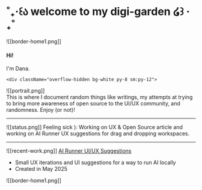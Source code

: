 # ˚₊‧꒰ა welcome to my digi-garden ໒꒱ ‧₊˚

![[border-home1.png]]
#### Hi!
I'm Dana.

    <div className="overflow-hidden bg-white py-8 sm:py-12">
  <div className="mx-auto max-w-7xl px-6 lg:px-8">
    <div className="mx-auto grid max-w-2xl grid-cols-1 gap-x-8 gap-y-16 sm:gap-y-20 lg:mx-0 lg:max-w-none lg:grid-cols-2">
      <div className="lg:ml-auto lg:pl-4 lg:pt-4">
        <div className="lg:max-w-lg">
           ![[portrait.png]]
        </div>
      </div>
      <div className="flex items-start justify-end lg:order-first">
        This is where I document random things like writings, my attempts at trying to bring more awareness of open source to the UI/UX community, and randomness. Enjoy (or not)!
      </div>
    </div>
  </div>
</div>

---
![[status.png]]
Feeling sick ): Working on UX & Open Source article and working on AI Runner UX suggestions for drag and dropping workspaces.

---
![[recent-work.png]]
[AI Runner UI/UX Suggestions](https://github.com/orgs/Capsize-Games/discussions/1677)
- Small UX iterations and UI suggestions for a way to run AI locally
- Created in May 2025

![[border-home1.png]]
